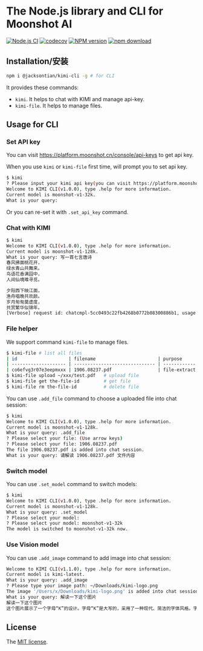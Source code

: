 # The Node.js library and CLI for Moonshot AI

[![Node.js CI](https://github.com/JacksonTian/kimi-cli/actions/workflows/test.yaml/badge.svg)](https://github.com/JacksonTian/kimi-cli/actions/workflows/test.yaml)
[![codecov][cov-image]][cov-url]
[![NPM version][npm-image]][npm-url]
[![npm download][download-image]][download-url]

[npm-image]: https://img.shields.io/npm/v/%40jacksontian%2Fkimi-cli
[npm-url]: https://npmjs.org/package/@jacksontian/kimi-cli
[cov-image]: https://codecov.io/gh/JacksonTian/kimi-cli/branch/master/graph/badge.svg
[cov-url]: https://codecov.io/gh/JacksonTian/kimi-cli
[download-image]: https://img.shields.io/npm/dm/%40jacksontian%2Fkimi-cli
[download-url]: https://npmjs.org/package/@jacksontian/kimi-cli

## Installation/安装

```sh
npm i @jacksontian/kimi-cli -g # for CLI
```

It provides these commands:

- `kimi`. It helps to chat with KIMI and manage api-key.
- `kimi-file`. It helps to manage files.

## Usage for CLI

### Set API key

You can visit <https://platform.moonshot.cn/console/api-keys> to get api key.

When you use `kimi` or `kimi-file` first time, will prompt you to set api key.

```bash
$ kimi
? Please input your kimi api key(you can visit https://platform.moonshot.cn/console/api-keys to get api key): ***************************************************
Welcome to KIMI CLI(v1.0.0), type .help for more information.
Current model is moonshot-v1-32k.
What is your query: 
```

Or you can re-set it with `.set_api_key` command.

### Chat with KIMI

```sh
$ kimi
Welcome to KIMI CLI(v1.0.0), type .help for more information.
Current model is moonshot-v1-128k.
What is your query: 写一首七言唐诗
春风拂面桃花开，
绿水青山共舞来。
鸟语花香满园中，
人间仙境难寻觅。

夕阳西下映江面，
渔舟唱晚共欢颜。
岁月匆匆莫虚度，
共赏繁华似锦年。
[Verbose] request id: chatcmpl-5cc0493c22fb4268b0772b08300886b1, usage tokens: 62
```

### File helper

We support command `kimi-file` to manage files.

```bash
$ kimi-file # list all files
| id                   | filename                       | purpose      | type | size       | created_at          | status |
| -------------------- | ------------------------------ | ------------ | ---- | ---------- | ------------------- | ------ |
| co6efvg3r07e3eepmxxx | 1906.08237.pdf                 | file-extract | file | 761790     | 2024-04-03 05:24:14 | ok     |
$ kimi-file upload ~/xxx/test.pdf   # upload file
$ kimi-file get the-file-id         # get file
$ kimi-file rm the-file-id          # delete file
```

You can use `.add_file` command to choose a uploaded file into chat session:

```bash
$ kimi
Welcome to KIMI CLI(v1.0.0), type .help for more information.
Current model is moonshot-v1-128k.
What is your query: .add_file
? Please select your file: (Use arrow keys)
? Please select your file: 1906.08237.pdf
The file 1906.08237.pdf is added into chat session.
What is your query: 请解读 1906.08237.pdf 文件内容
```

### Switch model

You can use `.set_model` command to switch models:

```bash
$ kimi
Welcome to KIMI CLI(v1.0.0), type .help for more information.
Current model is moonshot-v1-128k.
What is your query: .set_model
? Please select your model: 
? Please select your model: moonshot-v1-32k
The model is switched to moonshot-v1-32k now.
```

### Use Vision model

You can use `.add_image` command to add image into chat session:

```bash
Welcome to KIMI CLI(v1.1.0), type .help for more information.
Current model is kimi-latest.
What is your query: .add_image
? Please type your image path: ~/Downloads/kimi-logo.png
The image '/Users/x/Downloads/kimi-logo.png' is added into chat session.
What is your query: 解读一下这个图片
解读一下这个图片
这个图片展示了一个字母“K”的设计。字母“K”是大写的，采用了一种现代、简洁的字体风格。字母“K”的右上角有一个蓝色的小圆点，这个圆点可能是设计的一部分，用来增加视觉上的趣味性或作为品牌标识的一部分。背景是黑色的，使得白色的字母“K”和蓝色的圆点更加突出。整体设计简洁而现代，可能用于品牌标识、标志或图标设计。
```

## License

The [MIT license](./LICENSE).
